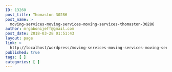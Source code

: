 ```yaml
---
ID: 13260
post_title: Thomaston 30286
post_name: >
  moving-services-moving-services-moving-services-thomaston-30286
author: mrgabonijeff@gmail.com
post_date: 2018-03-28 01:51:43
layout: page
link: >
  http://localhost/wordpress/moving-services-moving-services-moving-services-thomaston-30286/
published: true
tags: [ ]
categories: [ ]
---
```

